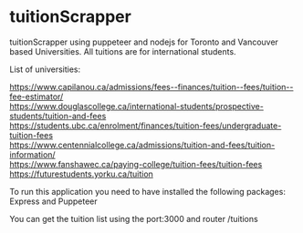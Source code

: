 # tuitionScrapper

tuitionScrapper using puppeteer and nodejs for Toronto and Vancouver based Universities.
All tuitions are for international students.

List of universities:

https://www.capilanou.ca/admissions/fees--finances/tuition--fees/tuition--fee-estimator/  
https://www.douglascollege.ca/international-students/prospective-students/tuition-and-fees  
https://students.ubc.ca/enrolment/finances/tuition-fees/undergraduate-tuition-fees  
https://www.centennialcollege.ca/admissions/tuition-and-fees/tuition-information/  
https://www.fanshawec.ca/paying-college/tuition-fees/tuition-fees  
https://futurestudents.yorku.ca/tuition  

To run this application you need to have installed the following packages:
Express and Puppeteer

You can get the tuition list using the port:3000 and router /tuitions
